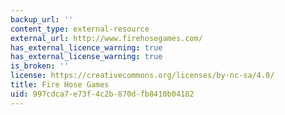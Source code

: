```yaml
---
backup_url: ''
content_type: external-resource
external_url: http://www.firehosegames.com/
has_external_licence_warning: true
has_external_license_warning: true
is_broken: ''
license: https://creativecommons.org/licenses/by-nc-sa/4.0/
title: Fire Hose Games
uid: 997cdca7-e73f-4c2b-870d-fb8410b04182
---
```

